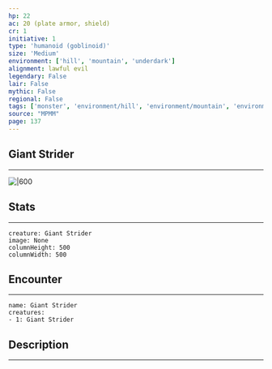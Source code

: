 ```yaml
---
hp: 22
ac: 20 (plate armor, shield)
cr: 1
initiative: 1
type: 'humanoid (goblinoid)'    
size: 'Medium'
environment: ['hill', 'mountain', 'underdark']
alignment: lawful evil
legendary: False
lair: False
mythic: False
regional: False
tags: ['monster', 'environment/hill', 'environment/mountain', 'environment/underdark']
source: "MPMM"
page: 137
---
```


## Giant Strider
---

![|600](D:/Program%20Files/5e.tools/img/bestiary/MPMM/Giant%20Strider.webp)

## Stats
---

```statblock
creature: Giant Strider
image: None
columnHeight: 500
columnWidth: 500
```

## Encounter
---

```encounter-table
name: Giant Strider
creatures:
- 1: Giant Strider
```

## Description
---




